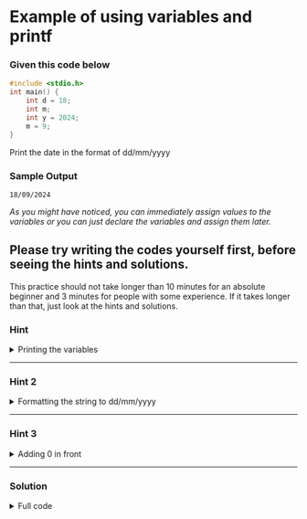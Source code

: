 # Example of using variables and printf

### Given this code below

```c
#include <stdio.h>
int main() {
    int d = 18;
    int m;
    int y = 2024;
    m = 9;
}
```

Print the date in the format of dd/mm/yyyy

### Sample Output
```
18/09/2024
```

*As you might have noticed, you can immediately assign values to the variables or you can just declare the variables and assign them later.*

## Please try writing the codes yourself first, before seeing the hints and solutions.

This practice should not take longer than 10 minutes for an absolute beginner and 3 minutes for people with some experience. If it takes longer than that, just look at the hints and solutions. 

### Hint

<details>

<summary>Printing the variables</summary>

```c
printf("%d/%d/%d", d, m, y);
```

</details>


<hr/>

### Hint 2

<details>

<summary>Formatting the string to dd/mm/yyyy</summary>

Add these numbers and observe what happens to the output

```c
printf("%2d/%2d/%d", d, m, y);
```

</details>

<hr/>

### Hint 3

<details>

<summary>Adding 0 in front</summary>

To add 0 instead of spaces, just format the string like this

```c
printf("%02d/%02d/%d", d, m, y);
```

</details>

<hr/>

### Solution

<details>

<summary>Full code</summary>


```c
#include <stdio.h>
int main() {
    int d = 18;
    int m;
    int y = 2024
    m = 9;

    printf("%02d/%02d/%d", d, m, y);
}
```

Don't worry if you couldn't come up with this yourself. For beginners, it takes a lot of trials and errors with some Googling before getting a promising solution.

Next we will take a look at all important printing formats. 

</details>